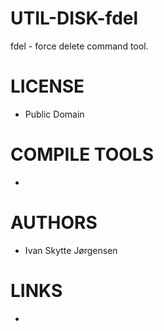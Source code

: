 UTIL-DISK-fdel
==============

fdel - force delete command tool.

LICENSE
===============
* Public Domain

COMPILE TOOLS
===============
* 
 
AUTHORS
===============
* Ivan Skytte Jørgensen

LINKS
===============
* 


